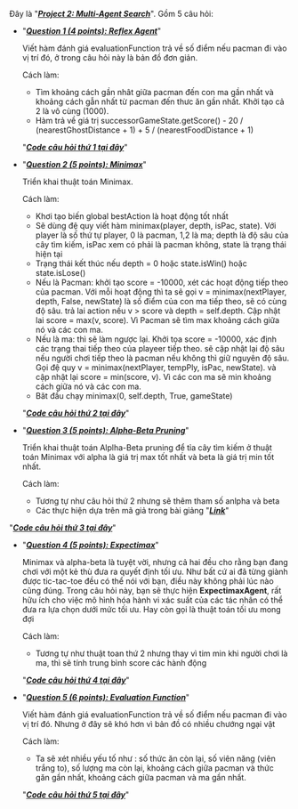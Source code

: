 Đây là "[***Project 2: Multi-Agent Search***](https://inst.eecs.berkeley.edu/~cs188/su19/project2/)". Gồm 5 câu hỏi:
* "[***Question 1 (4 points): Reflex Agent***](https://inst.eecs.berkeley.edu/~cs188/su19/project2/#question-1-4-points-reflex-agent)" 

   Viết hàm đánh giá evaluationFunction trả về số điểm nếu pacman đi vào vị trí đó, ở trong câu hỏi này là bản đồ đơn giản.
   
   Cách làm:
   - Tìm khoảng cách gần nhât giữa pacman đến con ma gần nhất và khoảng cách gẫn nhất từ pacman đến thưc ăn gần nhất. Khởi tạo cả 2 là vô cùng (1000).
   - Hàm trả về giá trị successorGameState.getScore() - 20 / (nearestGhostDistance + 1) + 5 / (nearestFoodDistance + 1)
   
  "[***Code câu hỏi thứ 1 tại đây***](https://github.com/kingkong135/1-1920-INT3401/blob/2d976fac77a7762e7195bbd11085956b0da82a30/P2%20Games/multiagent/multiAgents.py#L79)" 
   
* "[***Question 2 (5 points): Minimax***](https://inst.eecs.berkeley.edu/~cs188/su19/project2/#question-2-5-points-minimax)" 

   Triển khai thuật toán Minimax.
   
   Cách làm:
   - Khơi tạo biến global bestAction là hoạt động tốt nhất
   - Sẽ dùng đệ quy viết hàm minimax(player, depth, isPac, state). Với player là số thứ tự player, 0 là pacman, 1,2 là ma; depth là độ sâu của cây tìm kiếm, isPac xem có phải là pacman không, state là trạng thái hiện tại
   - Trạng thái kết thúc nếu depth = 0 hoặc state.isWin() hoặc    state.isLose()
   - Nếu là Pacman: khởi tạo score = -10000, xét các hoạt động tiếp theo của pacman. Với mỗi hoạt động thì ta sẽ gọi v = minimax(nextPlayer, depth, False, newState) là số điểm của con ma tiếp theo, sẽ có cùng độ sâu. trả lai action nếu v > score và depth = self.depth. Cập nhật lai score = max(v, score). Vì Pacman sẽ tìm max khoảng cách giữa nó và các con ma.
   - Nếu là ma: thì sẽ làm ngược lại. Khởi tọa score = -10000, xác định các trạng thai tiếp theo của playeer tiếp theo. sẽ cập nhật lại độ sâu nếu người chơi tiếp theo là pacman nếu không thì giữ nguyên độ sâu. Gọi đệ quy v = minimax(nextPlayer, tempPly, isPac, newState). và cập nhật lại score = min(score, v). Vì các con ma sẽ min khoảng cách giữa nó và các con ma.
   - Băt đầu chạy minimax(0, self.depth, True, gameState)
   
  "[***Code câu hỏi thứ 2 tại đây***](https://github.com/kingkong135/1-1920-INT3401/blob/2d976fac77a7762e7195bbd11085956b0da82a30/P2%20Games/multiagent/multiAgents.py#L155)"
   
 * "[***Question 3 (5 points): Alpha-Beta Pruning***](https://inst.eecs.berkeley.edu/~cs188/su19/project2/#question-3-5-points-alpha-beta-pruning)" 

   Triển khai thuật toán Alplha-Beta pruning để tỉa cây tìm kiếm ở thuật toán Minimax với alpha là giá trị max tốt nhất và beta là giá trị min tốt nhất.
   
   Cách làm:
   - Tương tự như câu hỏi thứ 2 nhưng sẽ thêm tham số anlpha và beta
   - Các thực hiện dựa trên mã giả trong bài giảng "[***Link***](https://inst.eecs.berkeley.edu/~cs188/su19/assets/images/alpha_beta_impl.png)"
  
  "[***Code câu hỏi thứ 3 tại đây***](https://github.com/kingkong135/1-1920-INT3401/blob/2d976fac77a7762e7195bbd11085956b0da82a30/P2%20Games/multiagent/multiAgents.py#L188)"
   
* "[***Question 4 (5 points): Expectimax***](https://inst.eecs.berkeley.edu/~cs188/su19/project2/#question-4-5-points-expectimax)" 

   Minimax và alpha-beta là tuyệt vời, nhưng cả hai đều cho rằng bạn đang chơi với một kẻ thù đưa ra quyết định tối ưu. Như bất cứ ai đã từng giành được tic-tac-toe đều có thể nói với bạn, điều này không phải lúc nào cũng đúng. Trong câu hỏi này, bạn sẽ thực hiện **ExpectimaxAgent**, rất hữu ích cho việc mô hình hóa hành vi xác suất của các tác nhân có thể đưa ra lựa chọn dưới mức tối ưu. Hay còn gọi là thuật toán tối ưu mong đợi
   
   Cách làm:
   - Tương tự như thuật toan thứ 2 nhưng thay vì tim min khi người chơi là ma, thì sẽ tính trung bình score các hành động 
   
  "[***Code câu hỏi thứ 4 tại đây***](https://github.com/kingkong135/1-1920-INT3401/blob/2d976fac77a7762e7195bbd11085956b0da82a30/P2%20Games/multiagent/multiAgents.py#L239)"
   
* "[***Question 5 (6 points): Evaluation Function***](https://inst.eecs.berkeley.edu/~cs188/su19/project2/#question-5-6-points-evaluation-function)" 

   Viết hàm đánh giá evaluationFunction trả về số điểm nếu pacman đi vào vị trí đó. Nhưng ở đây sẽ khó hơn vì bản đồ có nhiều chướng ngại vật
   
   Cách làm:
   - Ta sẽ xét nhiều yếu tố như : số thức ăn còn lại, số viên năng (viên trắng to), số lượng ma còn lại, khoảng cách giữa pacman và thức găn gần nhất, khoảng cách giữa pacman và ma gần nhất.
   
  "[***Code câu hỏi thứ 5 tại đây***](https://github.com/kingkong135/1-1920-INT3401/blob/2d976fac77a7762e7195bbd11085956b0da82a30/P2%20Games/multiagent/multiAgents.py#L288)"
   
   
